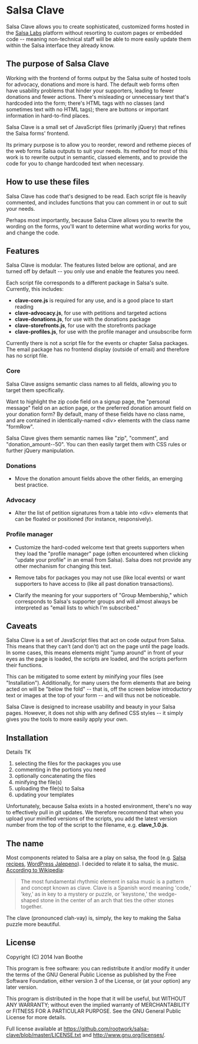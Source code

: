 # Salsa Clave

Salsa Clave allows you to create sophisticated, customized forms hosted in 
the [Salsa Labs](https://www.salsalabs.com/) platform without resorting to 
custom pages or embedded code -- meaning non-technical staff will be able to 
more easily update them within the Salsa interface they already know.

## The purpose of Salsa Clave

Working with the frontend of forms output by the Salsa suite of hosted tools 
for advocacy, donations and more is hard. The default web forms often have 
usability problems that hinder your supporters, leading to fewer donations 
and fewer actions. There's misleading or unnecessary text that's hardcoded 
into the form; there's HTML tags with no classes (and sometimes text with no 
HTML tags); there are buttons or important information in hard-to-find places.

Salsa Clave is a small set of JavaScript files (primarily jQuery) that refines 
the Salsa forms' frontend.

Its primary purpose is to allow you to reorder, reword and retheme pieces of 
the web forms Salsa outputs to suit your needs. Its method for most of this 
work is to rewrite output in semantic, classed elements, and to provide the 
code for you to change hardcoded text when necessary.

## How to use these files

Salsa Clave has code that's designed to be read. Each script file is heavily 
commented, and includes functions that you can comment in or out to suit your 
needs.

Perhaps most importantly, because Salsa Clave allows you to rewrite the wording 
on the forms, you'll want to determine what wording works for you, and change 
the code.

## Features

Salsa Clave is modular. The features listed below are optional, and are turned 
off by default -- you only use and enable the features you need.

Each script file corresponds to a different package in Salsa's suite. 
Currently, this includes:

* **clave-core.js** is required for any use, and is a good place to start 
reading
* **clave-advocacy.js**, for use with petitions and targeted actions
* **clave-donations.js**, for use with the donations package
* **clave-storefronts.js**, for use with the storefronts package
* **clave-profiles.js**, for use with the profile manager and unsubscribe form

Currently there is not a script file for the events or chapter Salsa packages. 
The email package has no frontend display (outside of email) and therefore has 
no script file.

### Core

Salsa Clave assigns semantic class names to all fields, allowing you to target 
them specifically.

Want to highlight the zip code field on a signup page, the "personal message" field on an action page, or the preferred donation amount field on your 
donation form? By default, many of these fields have no class name, and are 
contained in identically-named &lt;div&gt; elements with the class name 
"formRow".

Salsa Clave gives them semantic names like "zip", "comment", and 
"donation_amount--50". You can then easily target them with CSS rules or 
further jQuery manipulation.

### Donations

* Move the donation amount fields above the other fields, an emerging best 
practice.

### Advocacy

* Alter the list of petition signatures from a table into &lt;div&gt; elements 
that can be floated or positioned (for instance, responsively).

### Profile manager

* Customize the hard-coded welcome text that greets supporters when they load 
the "profile manager" page (often encountered when clicking "update your 
profile" in an email from Salsa). Salsa does not provide any other mechanism 
for changing this text.

* Remove tabs for packages you may not use (like local events) or want 
supporters to have access to (like all past donation transactions).

* Clarify the meaning for your supporters of "Group Membership," which 
corresponds to Salsa's supporter groups and will almost always be interpreted 
as "email lists to which I'm subscribed."

## Caveats

Salsa Clave is a set of JavaScript files that act on code output from Salsa. 
This means that they can't (and don't) act on the page until the page loads. In 
some cases, this means elements might "jump around" in front of your eyes as 
the page is loaded, the scripts are loaded, and the scripts perform their 
functions.

This can be mitigated to some extent by minifying your files (see 
"Installation"). Additionally, for many users the form elements that are being 
acted on will be "below the fold" -- that is, off the screen below introductory 
text or images at the top of your form -- and will thus not be noticeable.

Salsa Clave is designed to increase usability and beauty in your Salsa pages. 
However, it does not ship with any defined CSS styles -- it simply gives you 
the tools to more easily apply your own.

## Installation

Details TK

1. selecting the files for the packages you use
2. commenting in the portions you need
3. optionally concatenating the files
4. minifying the file(s)
5. uploading the file(s) to Salsa
6. updating your templates

Unfortunately, because Salsa exists in a hosted environment, there's no way to 
effectively pull in git updates. We therefore recommend that when you upload 
your minified versions of the scripts, you add the latest version number from 
the top of the script to the filename, e.g. **clave_1.0.js**.

## The name

Most components related to Salsa are a play on salsa, the food (e.g. 
[Salsa recipes](http://www.salsalabs.com/devs/recipes/), 
[WordPress Jalepeno](http://www.wpjalapeno.com/)). I decided to relate it to 
salsa, the music. 
[According to Wikipedia](http://en.wikipedia.org/wiki/Salsa_music#Clave):

> The most fundamental rhythmic element in salsa music is a pattern and concept
> known as clave. Clave is a Spanish word meaning 'code,' 'key,' as in key to a
> mystery or puzzle, or 'keystone,' the wedge-shaped stone in the center of an
> arch that ties the other stones together.

The clave (pronounced clah-vay) is, simply, the key to making the Salsa puzzle 
more beautiful.

## License

Copyright (C) 2014  Ivan Boothe

This program is free software: you can redistribute it and/or modify
it under the terms of the GNU General Public License as published by
the Free Software Foundation, either version 3 of the License, or
(at your option) any later version.

This program is distributed in the hope that it will be useful,
but WITHOUT ANY WARRANTY; without even the implied warranty of
MERCHANTABILITY or FITNESS FOR A PARTICULAR PURPOSE.  See the
GNU General Public License for more details.

Full license available at 
<https://github.com/rootwork/salsa-clave/blob/master/LICENSE.txt> and 
<http://www.gnu.org/licenses/>.
